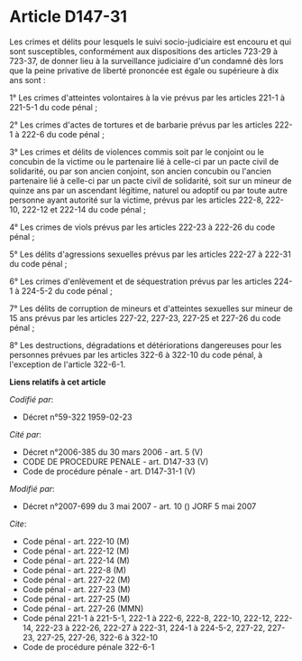 # Article D147-31

Les crimes et délits pour lesquels le suivi socio-judiciaire est encouru et qui sont susceptibles, conformément aux
dispositions des articles 723-29 à 723-37, de donner lieu à la surveillance judiciaire d'un condamné dès lors que la peine
privative de liberté prononcée est égale ou supérieure à dix ans sont :

1° Les crimes d'atteintes volontaires à la vie prévus par les articles 221-1 à 221-5-1 du code pénal ;

2° Les crimes d'actes de tortures et de barbarie prévus par les articles 222-1 à 222-6 du code pénal ;

3° Les crimes et délits de violences commis soit par le conjoint ou le concubin de la victime ou le partenaire lié à celle-ci
par un pacte civil de solidarité, ou par son ancien conjoint, son ancien concubin ou l'ancien partenaire lié à celle-ci par
un pacte civil de solidarité, soit sur un mineur de quinze ans par un ascendant légitime, naturel ou adoptif ou par toute
autre personne ayant autorité sur la victime, prévus par les articles 222-8, 222-10, 222-12 et 222-14 du code pénal ;

4° Les crimes de viols prévus par les articles 222-23 à 222-26 du code pénal ;

5° Les délits d'agressions sexuelles prévus par les articles 222-27 à 222-31 du code pénal ;

6° Les crimes d'enlèvement et de séquestration prévus par les articles 224-1 à 224-5-2 du code pénal ;

7° Les délits de corruption de mineurs et d'atteintes sexuelles sur mineur de 15 ans prévus par les articles 227-22, 227-23,
227-25 et 227-26 du code pénal ;

8° Les destructions, dégradations et détériorations dangereuses pour les personnes prévues par les articles 322-6 à 322-10 du
code pénal, à l'exception de l'article 322-6-1.

**Liens relatifs à cet article**

_Codifié par_:

  - Décret n°59-322 1959-02-23

_Cité par_:

  - Décret n°2006-385 du 30 mars 2006 - art. 5 (V)
  - CODE DE PROCEDURE PENALE - art. D147-33 (V)
  - Code de procédure pénale - art. D147-31-1 (V)

_Modifié par_:

  - Décret n°2007-699 du 3 mai 2007 - art. 10 () JORF 5 mai 2007

_Cite_:

  - Code pénal - art. 222-10 (M)
  - Code pénal - art. 222-12 (M)
  - Code pénal - art. 222-14 (M)
  - Code pénal - art. 222-8 (M)
  - Code pénal - art. 227-22 (M)
  - Code pénal - art. 227-23 (M)
  - Code pénal - art. 227-25 (M)
  - Code pénal - art. 227-26 (MMN)
  - Code pénal 221-1 à 221-5-1, 222-1 à 222-6, 222-8, 222-10, 222-12, 222-14, 222-23 à 222-26, 222-27 à 222-31, 224-1 à 224-5-2, 227-22, 227-23, 227-25, 227-26, 322-6 à 322-10
  - Code de procédure pénale 322-6-1

